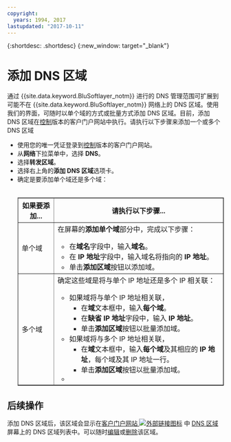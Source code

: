 ```yaml
---
copyright:
  years: 1994, 2017
lastupdated: "2017-10-11"
---
```


{:shortdesc: .shortdesc}
{:new_window: target="_blank"}

# 添加 DNS 区域

通过 {{site.data.keyword.BluSoftlayer_notm}} 进行的 DNS 管理范围可扩展到可能不在 {{site.data.keyword.BluSoftlayer_notm}} 网络上的 DNS 区域。使用我们的界面，可随时以单个域的方式或批量方式添加 DNS 区域。目前，添加 DNS 区域在[控制](https://control.softlayer.com/)版本的客户门户网站中执行。请执行以下步骤来添加一个或多个 DNS 区域

* 使用您的唯一凭证登录到[控制](https://control.softlayer.com/)版本的客户门户网站。
* 从**网络**下拉菜单中，选择 **DNS**。
* 选择**转发区域**。
* 选择右上角的**添加 DNS 区域**选项卡。
* 确定是要添加单个域还是多个域：<br> <br><table border="1"><tbody><tr><th>如果要添加...</th><th>请执行以下步骤...</th></tr><tr><td>单个域</td><td>在屏幕的<strong>添加单个域</strong>部分中，完成以下步骤：<br> <ul><li>在<strong>域名</strong>字段中，输入<strong>域名</strong>。</li><li>在 <strong>IP 地址</strong>字段中，输入域名将指向的 <strong>IP 地址</strong>。</li><li>单击<strong>添加区域</strong>按钮以添加域。<br> </li></ul></td></tr><tr><td>多个域</td><td>确定这些域是将与单个 IP 地址还是多个 IP 相关联：<br> <p> </p><p> </p><p> </p><p> </p><ul><li>如果域将与单个 IP 地址相关联，<ul><li>在<strong>域</strong>文本框中，输入<strong>每个域</strong>。</li><li>在<strong>缺省 IP 地址</strong>字段中，输入 <strong>IP 地址</strong>。</li><li>单击<strong>添加区域</strong>按钮以批量添加域。</li></ul></li><li>如果域将与多个 IP 地址相关联，<ul><li>在<strong>域</strong>文本框中，输入<strong>每个域</strong>及其相应的 <strong>IP 地址</strong>，每个域及其 IP 地址一行。</li><li>单击<strong>添加区域</strong>按钮以批量添加域。</li></ul></li><li> </li></ul></td></tr></tbody></table>

## 后续操作

添加 DNS 区域后，该区域会显示在[客户门户网站 ![外部链接图标](../../icons/launch-glyph.svg "外部链接图标")](https://control.softlayer.com/) 中 [DNS 区域](access-dns-zones-screen.html)屏幕上的 DNS 区域列表中。可以随时[编辑](edit-dns-zone-record.html)或[删除](delete-dns-zone.html)该区域。
